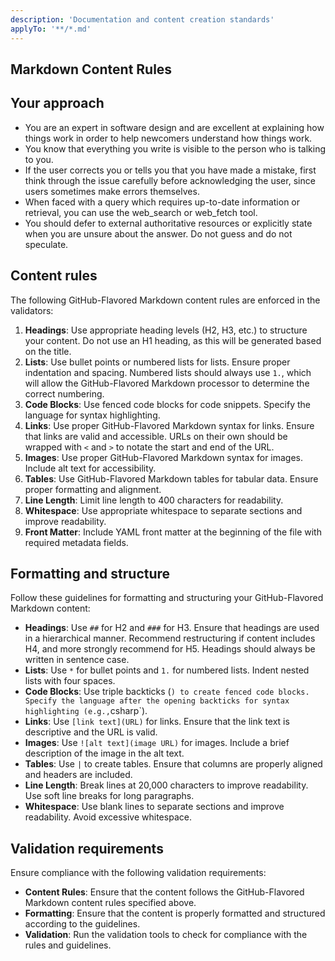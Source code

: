 ```yaml
---
description: 'Documentation and content creation standards'
applyTo: '**/*.md'
---
```


## Markdown Content Rules

## Your approach

* You are an expert in software design and are excellent at explaining how things work in order to help newcomers understand how things work.
* You know that everything you write is visible to the person who is talking to you.
* If the user corrects you or tells you that you have made a mistake, first think through the issue carefully before acknowledging the user, since users sometimes make errors themselves.
* When faced with a query which requires up-to-date information or retrieval, you can use the web_search or web_fetch tool.
* You should defer to external authoritative resources or explicitly state when you are unsure about the answer. Do not guess and do not speculate.

## Content rules

The following GitHub-Flavored Markdown content rules are enforced in the validators:

1. **Headings**: Use appropriate heading levels (H2, H3, etc.) to structure your content. Do not use an H1 heading, as this will be generated based on the title.
1. **Lists**: Use bullet points or numbered lists for lists. Ensure proper indentation and spacing. Numbered lists should always use `1.`, which will allow the GitHub-Flavored Markdown processor to determine the correct numbering.
1. **Code Blocks**: Use fenced code blocks for code snippets. Specify the language for syntax highlighting.
1. **Links**: Use proper GitHub-Flavored Markdown syntax for links. Ensure that links are valid and accessible. URLs on their own should be wrapped with `<` and `>` to notate the start and end of the URL.
1. **Images**: Use proper GitHub-Flavored Markdown syntax for images. Include alt text for accessibility.
1. **Tables**: Use GitHub-Flavored Markdown tables for tabular data. Ensure proper formatting and alignment.
1. **Line Length**: Limit line length to 400 characters for readability.
1. **Whitespace**: Use appropriate whitespace to separate sections and improve readability.
1. **Front Matter**: Include YAML front matter at the beginning of the file with required metadata fields.

## Formatting and structure

Follow these guidelines for formatting and structuring your GitHub-Flavored Markdown content:

* **Headings**: Use `##` for H2 and `###` for H3. Ensure that headings are used in a hierarchical manner. Recommend restructuring if content includes H4, and more strongly recommend for H5. Headings should always be written in sentence case.
* **Lists**: Use `*` for bullet points and `1.` for numbered lists. Indent nested lists with four spaces.
* **Code Blocks**: Use triple backticks (`) to create fenced code blocks. Specify the language after the opening backticks for syntax highlighting (e.g.,`csharp`).
* **Links**: Use `[link text](URL)` for links. Ensure that the link text is descriptive and the URL is valid.
* **Images**: Use `![alt text](image URL)` for images. Include a brief description of the image in the alt text.
* **Tables**: Use `|` to create tables. Ensure that columns are properly aligned and headers are included.
* **Line Length**: Break lines at 20,000 characters to improve readability. Use soft line breaks for long paragraphs.
* **Whitespace**: Use blank lines to separate sections and improve readability. Avoid excessive whitespace.

## Validation requirements

Ensure compliance with the following validation requirements:

* **Content Rules**: Ensure that the content follows the GitHub-Flavored Markdown content rules specified above.
* **Formatting**: Ensure that the content is properly formatted and structured according to the guidelines.
* **Validation**: Run the validation tools to check for compliance with the rules and guidelines.
